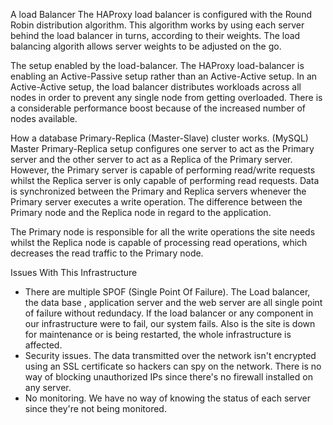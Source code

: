 A load Balancer
The HAProxy load balancer is configured with the Round Robin distribution algorithm. This algorithm works by using each server behind the load balancer in turns, according to their weights. The load balancing algorith allows server weights to be adjusted on the go.

The setup enabled by the load-balancer.
The HAProxy load-balancer is enabling an Active-Passive setup rather than an Active-Active setup. In an Active-Active setup, the load balancer distributes workloads across all nodes in order to prevent any single node from getting overloaded. There is a considerable performance boost because of the increased number of nodes available.

How a database Primary-Replica (Master-Slave) cluster works.
(MySQL) Master Primary-Replica setup configures one server to act as the Primary server and the other server to act as a Replica of the Primary server. However, the Primary server is capable of performing read/write requests whilst the Replica server is only capable of performing read requests. Data is synchronized between the Primary and Replica servers whenever the Primary server executes a write operation.
The difference between the Primary node and the Replica node in regard to the application.

The Primary node is responsible for all the write operations the site needs whilst the Replica node is capable of processing read operations, which decreases the read traffic to the Primary node.

Issues With This Infrastructure
* There are multiple SPOF (Single Point Of Failure). The Load balancer, the data base , application server and the web server are all single point of failure without redundacy. If the load balancer or any component in our infrastructure were to fail, our system fails. Also is the site is down for maintenance or is being restarted, the whole infrastructure is affected.
* Security issues.
The data transmitted over the network isn't encrypted using an SSL certificate so hackers can spy on the network. There is no way of blocking unauthorized IPs since there's no firewall installed on any server.
* No monitoring.
We have no way of knowing the status of each server since they're not being monitored.
